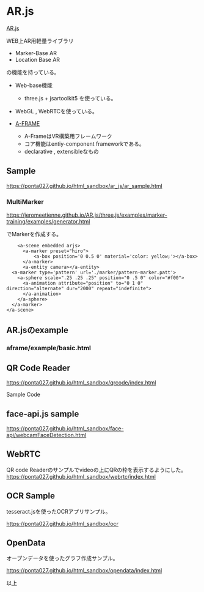 
# AR.js

[AR.js](https://github.com/jeromeetienne/AR.js)

WEB上AR用軽量ライブラリ

* Marker-Base AR
* Location Base AR

の機能を持っている。

* Web-base機能
    * three.js + jsartoolkit5 を使っている。
* WebGL , WebRTCを使っている。



* [A-FRAME](https://aframe.io/docs/0.9.0/introduction/)
    * A-FrameはVR構築用フレームワーク
    * コア機能はentiy-component frameworkである。
    * declarative , extensibleなもの

    
## Sample 

https://ponta027.github.io/html_sandbox/ar_js/ar_sample.html

### MultiMarker


https://jeromeetienne.github.io/AR.js/three.js/examples/marker-training/examples/generator.html

でMarkerを作成する。

```
    <a-scene embedded arjs>
      <a-marker preset="hiro">
          <a-box position='0 0.5 0' material='color: yellow;'></a-box>
      </a-marker>
      <a-entity camera></a-entity>
  <a-marker type='pattern' url='./marker/pattern-marker.patt'>
    <a-sphere scale=".25 .25 .25" position="0 .5 0" color="#f00">
      <a-animation attribute="position" to="0 1 0" direction="alternate" dur="2000" repeat="indefinite">
      </a-animation>
    </a-sphere>
  </a-marker>
</a-scene>
```


## AR.jsのexample

### aframe/example/basic.html


## QR Code Reader

https://ponta027.github.io/html_sandbox/qrcode/index.html

Sample Code 

## face-api.js sample

https://ponta027.github.io/html_sandbox/face-api/webcamFaceDetection.html



## WebRTC

QR code Readerのサンプルでvideoの上にQRの枠を表示するようにした。
https://ponta027.github.io/html_sandbox/webrtc/index.html

## OCR Sample

tesseract.jsを使ったOCRアプリサンプル。

https://ponta027.github.io/html_sandbox/ocr


## OpenData
オープンデータを使ったグラフ作成サンプル。

https://ponta027.github.io/html_sandbox/opendata/index.html


以上

